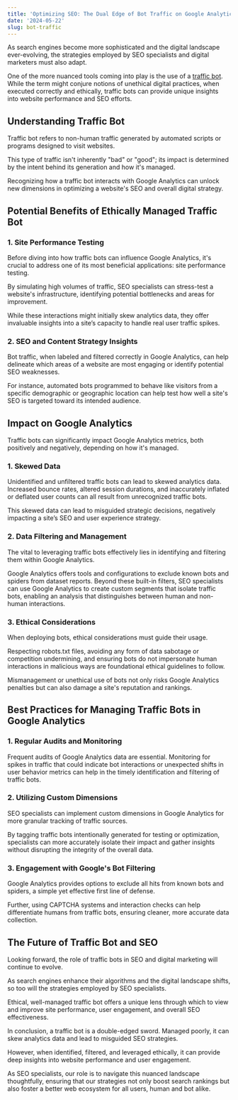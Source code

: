 ```yaml
---
title: 'Optimizing SEO: The Dual Edge of Bot Traffic on Google Analytics'
date: '2024-05-22'
slug: bot-traffic
---
```

<!-- wp:paragraph -->
<p>As search engines become more sophisticated and the digital landscape ever-evolving, the strategies employed by SEO specialists and digital marketers must also adapt.</p>
<!-- /wp:paragraph -->

<!-- wp:paragraph -->
<p>One of the more nuanced tools coming into play is the use of a <a href="https://www.sparktraffic.com/traffic-bot">traffic bot</a>. While the term might conjure notions of unethical digital practices, when executed correctly and ethically, traffic bots can provide unique insights into website performance and SEO efforts.</p>
<!-- /wp:paragraph -->

<!-- wp:heading -->
<h2 class="wp-block-heading">Understanding Traffic Bot </h2>
<!-- /wp:heading -->

<!-- wp:paragraph -->
<p>Traffic bot refers to non-human traffic generated by automated scripts or programs designed to visit websites.</p>
<!-- /wp:paragraph -->

<!-- wp:paragraph -->
<p>This type of traffic isn't inherently "bad" or "good"; its impact is determined by the intent behind its generation and how it's managed.</p>
<!-- /wp:paragraph -->

<!-- wp:paragraph -->
<p>Recognizing how a traffic bot interacts with Google Analytics can unlock new dimensions in optimizing a website's SEO and overall digital strategy.</p>
<!-- /wp:paragraph -->

<!-- wp:heading -->
<h2 class="wp-block-heading">Potential Benefits of Ethically Managed Traffic Bot</h2>
<!-- /wp:heading -->

<!-- wp:heading {"level":3} -->
<h3 class="wp-block-heading">1. Site Performance Testing</h3>
<!-- /wp:heading -->

<!-- wp:paragraph -->
<p>Before diving into how traffic bots can influence Google Analytics, it's crucial to address one of its most beneficial applications: site performance testing.</p>
<!-- /wp:paragraph -->

<!-- wp:paragraph -->
<p>By simulating high volumes of traffic, SEO specialists can stress-test a website's infrastructure, identifying potential bottlenecks and areas for improvement.</p>
<!-- /wp:paragraph -->

<!-- wp:paragraph -->
<p>While these interactions might initially skew analytics data, they offer invaluable insights into a site’s capacity to handle real user traffic spikes.</p>
<!-- /wp:paragraph -->

<!-- wp:heading {"level":3} -->
<h3 class="wp-block-heading">2. SEO and Content Strategy Insights</h3>
<!-- /wp:heading -->

<!-- wp:paragraph -->
<p>Bot traffic, when labeled and filtered correctly in Google Analytics, can help delineate which areas of a website are most engaging or identify potential SEO weaknesses.</p>
<!-- /wp:paragraph -->

<!-- wp:paragraph -->
<p>For instance, automated bots programmed to behave like visitors from a specific demographic or geographic location can help test how well a site's SEO is targeted toward its intended audience.</p>
<!-- /wp:paragraph -->

<!-- wp:heading -->
<h2 class="wp-block-heading">Impact on Google Analytics</h2>
<!-- /wp:heading -->

<!-- wp:paragraph -->
<p>Traffic bots can significantly impact Google Analytics metrics, both positively and negatively, depending on how it's managed.</p>
<!-- /wp:paragraph -->

<!-- wp:heading {"level":3} -->
<h3 class="wp-block-heading">1. Skewed Data</h3>
<!-- /wp:heading -->

<!-- wp:paragraph -->
<p>Unidentified and unfiltered traffic bots can lead to skewed analytics data. Increased bounce rates, altered session durations, and inaccurately inflated or deflated user counts can all result from unrecognized traffic bots.</p>
<!-- /wp:paragraph -->

<!-- wp:paragraph -->
<p>This skewed data can lead to misguided strategic decisions, negatively impacting a site’s SEO and user experience strategy.</p>
<!-- /wp:paragraph -->

<!-- wp:heading {"level":3} -->
<h3 class="wp-block-heading">2. Data Filtering and Management</h3>
<!-- /wp:heading -->

<!-- wp:paragraph -->
<p>The vital to leveraging traffic bots effectively lies in identifying and filtering them within Google Analytics.</p>
<!-- /wp:paragraph -->

<!-- wp:paragraph -->
<p>Google Analytics offers tools and configurations to exclude known bots and spiders from dataset reports. Beyond these built-in filters, SEO specialists can use Google Analytics to create custom segments that isolate traffic bots, enabling an analysis that distinguishes between human and non-human interactions.</p>
<!-- /wp:paragraph -->

<!-- wp:heading {"level":3} -->
<h3 class="wp-block-heading">3. Ethical Considerations</h3>
<!-- /wp:heading -->

<!-- wp:paragraph -->
<p>When deploying bots, ethical considerations must guide their usage.</p>
<!-- /wp:paragraph -->

<!-- wp:paragraph -->
<p>Respecting robots.txt files, avoiding any form of data sabotage or competition undermining, and ensuring bots do not impersonate human interactions in malicious ways are foundational ethical guidelines to follow.</p>
<!-- /wp:paragraph -->

<!-- wp:paragraph -->
<p>Mismanagement or unethical use of bots not only risks Google Analytics penalties but can also damage a site's reputation and rankings.</p>
<!-- /wp:paragraph -->

<!-- wp:heading -->
<h2 class="wp-block-heading">Best Practices for Managing Traffic Bots in Google Analytics</h2>
<!-- /wp:heading -->

<!-- wp:heading {"level":3} -->
<h3 class="wp-block-heading">1. Regular Audits and Monitoring</h3>
<!-- /wp:heading -->

<!-- wp:paragraph -->
<p>Frequent audits of Google Analytics data are essential. Monitoring for spikes in traffic that could indicate bot interactions or unexpected shifts in user behavior metrics can help in the timely identification and filtering of traffic bots.</p>
<!-- /wp:paragraph -->

<!-- wp:heading {"level":3} -->
<h3 class="wp-block-heading">2. Utilizing Custom Dimensions</h3>
<!-- /wp:heading -->

<!-- wp:paragraph -->
<p>SEO specialists can implement custom dimensions in Google Analytics for more granular tracking of traffic sources.</p>
<!-- /wp:paragraph -->

<!-- wp:paragraph -->
<p>By tagging traffic bots intentionally generated for testing or optimization, specialists can more accurately isolate their impact and gather insights without disrupting the integrity of the overall data.</p>
<!-- /wp:paragraph -->

<!-- wp:heading {"level":3} -->
<h3 class="wp-block-heading">3. Engagement with Google's Bot Filtering</h3>
<!-- /wp:heading -->

<!-- wp:paragraph -->
<p>Google Analytics provides options to exclude all hits from known bots and spiders, a simple yet effective first line of defense.</p>
<!-- /wp:paragraph -->

<!-- wp:paragraph -->
<p>Further, using CAPTCHA systems and interaction checks can help differentiate humans from traffic bots, ensuring cleaner, more accurate data collection.</p>
<!-- /wp:paragraph -->

<!-- wp:heading -->
<h2 class="wp-block-heading">The Future of Traffic Bot and SEO</h2>
<!-- /wp:heading -->

<!-- wp:paragraph -->
<p>Looking forward, the role of traffic bots in SEO and digital marketing will continue to evolve.</p>
<!-- /wp:paragraph -->

<!-- wp:paragraph -->
<p>As search engines enhance their algorithms and the digital landscape shifts, so too will the strategies employed by SEO specialists.</p>
<!-- /wp:paragraph -->

<!-- wp:paragraph -->
<p>Ethical, well-managed traffic bot offers a unique lens through which to view and improve site performance, user engagement, and overall SEO effectiveness.</p>
<!-- /wp:paragraph -->

<!-- wp:paragraph -->
<p>In conclusion, a traffic bot is a double-edged sword. Managed poorly, it can skew analytics data and lead to misguided SEO strategies.</p>
<!-- /wp:paragraph -->

<!-- wp:paragraph -->
<p>However, when identified, filtered, and leveraged ethically, it can provide deep insights into website performance and user engagement.</p>
<!-- /wp:paragraph -->

<!-- wp:paragraph -->
<p>As SEO specialists, our role is to navigate this nuanced landscape thoughtfully, ensuring that our strategies not only boost search rankings but also foster a better web ecosystem for all users, human and bot alike.</p>
<!-- /wp:paragraph -->
